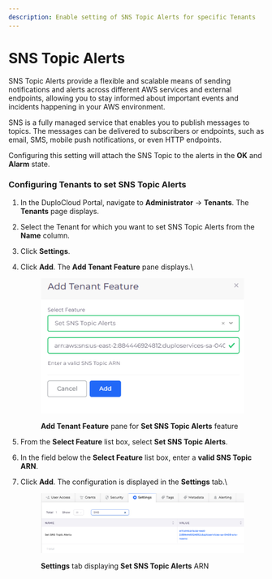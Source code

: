 ```yaml
---
description: Enable setting of SNS Topic Alerts for specific Tenants
---
```


# SNS Topic Alerts

SNS Topic Alerts provide a flexible and scalable means of sending notifications and alerts across different AWS services and external endpoints, allowing you to stay informed about important events and incidents happening in your AWS environment.

SNS is a fully managed service that enables you to publish messages to topics. The messages can be delivered to subscribers or endpoints, such as email, SMS, mobile push notifications, or even HTTP endpoints.&#x20;

Configuring this setting will attach the SNS Topic to the alerts in the **OK** and **Alarm** state.

### Configuring Tenants to set SNS Topic Alerts <a href="#configuring-tenants-to-set-sns-topic-alerts" id="configuring-tenants-to-set-sns-topic-alerts"></a>

1. In the DuploCloud Portal, navigate to **Administrator** -> **Tenants**. The **Tenants** page displays.
2. Select the Tenant for which you want to set SNS Topic Alerts from the **Name** column.
3. Click **Settings**.
4.  Click **Add**. The **Add Tenant Feature** pane displays.\


    <figure><img src="../../.gitbook/assets/SNS_x (1).png" alt=""><figcaption><p><strong>Add Tenant Feature</strong> pane for <strong>Set SNS Topic Alerts</strong> feature​</p></figcaption></figure>


5. From the **Select Feature** list box, select **Set SNS Topic Alerts**.
6. In the field below the **Select Feature** list box, enter a **valid SNS Topic ARN**.
7.  Click **Add**. The configuration is displayed in the **Settings** tab.\


    <figure><img src="../../.gitbook/assets/SNS_y (1).png" alt=""><figcaption><p><strong>Settings</strong> tab displaying <strong>Set SNS Topic Alerts</strong> ARN</p></figcaption></figure>



